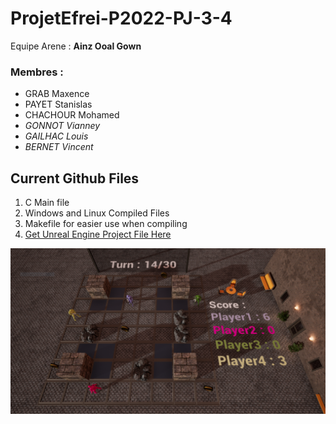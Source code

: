# ProjetEfrei-P2022-PJ-3-4

Equipe Arene : **Ainz Ooal Gown**

### Membres :
* GRAB Maxence
* PAYET Stanislas
* CHACHOUR Mohamed
* *GONNOT Vianney*
* *GAILHAC Louis*
* *BERNET Vincent*

## Current Github Files


1. C Main file
1. Windows and Linux Compiled Files
1. Makefile for easier use when compiling
1. [Get Unreal Engine Project File Here](https://drive.google.com/open?id=1XrF_LKyKWKOd58jKtLKz9kHeXSbydF6Z)

![UnrealEngineScreenshot](/Images/UnrealEngineScreenshot.png)
